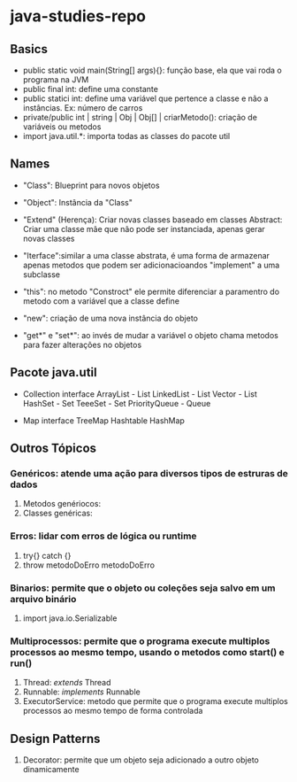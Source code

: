 # java-studies-repo

## Basics

- public static void main(String[] args){}: função base, ela que vai roda o programa na JVM
- public final int: define uma constante
- public statici int: define uma variável que pertence a classe e não a instâncias. Ex: número de carros
- private/public int | string | Obj | Obj[] | criarMetodo(): criação de variáveis ou metodos
- import java.util.\*: importa todas as classes do pacote util

## Names

- "Class": Blueprint para novos objetos

- "Object": Instância da "Class"

- "Extend" (Herença): Criar novas classes baseado em classes
  Abstract: Criar uma classe mãe que não pode ser instanciada, apenas gerar novas classes

- "Iterface":similar a uma classe abstrata, é uma forma de armazenar apenas metodos que podem ser adicionacioandos "implement" a uma subclasse

- "this": no metodo "Constroct" ele permite diferenciar a paramentro do metodo com a variável que a classe define
- "new": criação de uma nova instância do objeto
- "get*" e "set*": ao invés de mudar a variável o objeto chama metodos para fazer alterações no objetos

## Pacote java.util

- Collection interface
  ArrayList - List
  LinkedList - List
  Vector - List
  HashSet - Set
  TeeeSet - Set
  PriorityQueue - Queue

- Map interface
  TreeMap
  Hashtable
  HashMap

## Outros Tópicos

### Genéricos: atende uma ação para diversos tipos de estruras de dados

1. Metodos genériocos: <T>
1. Classes genéricas: <E>

### Erros: lidar com erros de lógica ou runtime

1. try{} catch {}
1. throw metodoDoErro metodoDoErro

### Binarios: permite que o objeto ou coleções seja salvo em um arquivo binário

1. import java.io.Serializable

### Multiprocessos: permite que o programa execute multiplos processos ao mesmo tempo, usando o metodos como start() e run()

1. Thread: _extends_ Thread
1. Runnable: _implements_ Runnable
1. ExecutorService: metodo que permite que o programa execute multiplos processos ao mesmo tempo de forma controlada

## Design Patterns

1. Decorator: permite que um objeto seja adicionado a outro objeto dinamicamente
